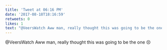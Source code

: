 ```yaml
---
title: 'Tweet at 06:16 PM'
date: '2017-08-18T18:16:59'
retweets: 0
likes: 1
text: "@VeersWatch Aww man, really thought this was going to be the one 😣"
---
```

@VeersWatch Aww man, really thought this was going to be the one 😣